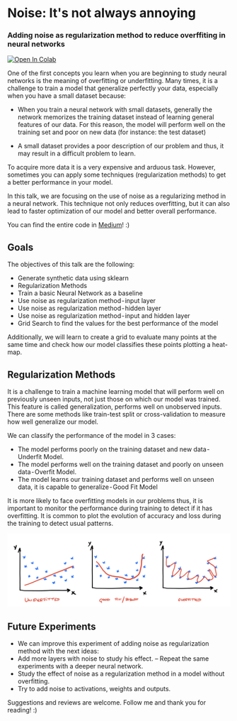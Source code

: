 # Noise: It's not always annoying
### Adding noise as regularization method to reduce overffiting in neural networks

[![Open In Colab](https://colab.research.google.com/assets/colab-badge.svg)](https://colab.research.google.com/drive/1P71Q7-C08yTlvwbI4tNJWTnkYbJyXSID)


One of the first concepts you learn when you are beginning to study neural networks is the meaning of overfitting or underfitting. Many times, it is a challenge to train a model that generalize perfectly your data, especially when you have a small dataset because:

- When you train a neural network with small datasets, generally the network memorizes the training dataset instead of learning general features of our data. For this reason, the model will perform well on the training set and poor on new data (for instance: the test dataset)

- A small dataset provides a poor description of our problem and thus, it may result in a difficult problem to learn.

To acquire more data it is a very expensive and arduous task. However, sometimes you can apply some techniques (regularization methods) to get a better performance in your model.

In this talk, we are focusing on the use of noise as a regularizing method in a neural network. This technique not only reduces overfitting, but it can also lead to faster optimization of our model and better overall performance.

You can find the entire code in [Medium](https://medium.com/@alejandrods)! :)

## Goals

The objectives of this talk are the following:
- Generate synthetic data using sklearn
- Regularization Methods
- Train a basic Neural Network as a baseline
- Use noise as regularization method - input layer
- Use noise as regularization method - hidden layer
- Use noise as regularization method - input and hidden layer
- Grid Search to find the values for the best performance of the model

Additionally, we will learn to create a grid to evaluate many points at the same time and check how our model classifies these points plotting a heat-map.

## Regularization Methods

It is a challenge to train a machine learning model that will perform well on previously unseen inputs, not just those on which our model was trained. This feature is called generalization, performs well on unobserved inputs. There are some methods like train-test split or cross-validation to measure how well generalize our model. 

We can classify the performance of the model in 3 cases:
- The model performs poorly on the training dataset and new data - Underfit Model.
- The model performs well on the training dataset and poorly on unseen data - Overfit Model.
- The model learns our training dataset and performs well on unseen data, it is capable to generalize - Good Fit Model

It is more likely to face overfitting models in our problems thus, it is important to monitor the performance during training to detect if it has overfitting. It is common to plot the evolution of accuracy and loss during the training to detect usual patterns.

![performance_model](/image/performance.png "Underfit, Good-fit, Overfitting")

## Future Experiments
- We can improve this experiment of adding noise as regularization method with the next ideas:
- Add more layers with noise to study his effect.
– Repeat the same experiments with a deeper neural network.
- Study the effect of noise as a regularization method in a model without overfitting.
- Try to add noise to activations, weights and outputs.

Suggestions and reviews are welcome. Follow me and thank you for reading! :)
